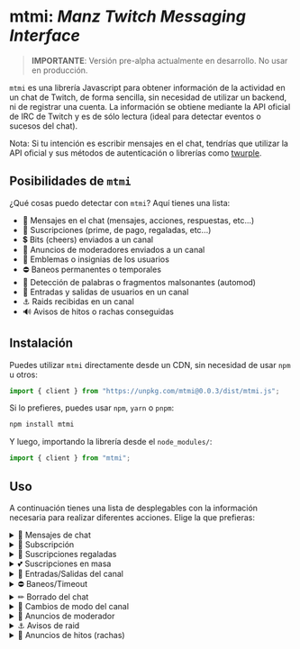 # mtmi: *Manz Twitch Messaging Interface*

> **IMPORTANTE**: Versión pre-alpha actualmente en desarrollo. No usar en producción.

`mtmi` es una librería Javascript para obtener información de la actividad en un chat de Twitch, de forma sencilla, sin necesidad de utilizar un backend, ni de registrar una cuenta. La información se obtiene mediante la API oficial de IRC de Twitch y es de sólo lectura (ideal para detectar eventos o sucesos del chat).

Nota: Si tu intención es escribir mensajes en el chat, tendrías que utilizar la API oficial y sus métodos de autenticación o librerías como [twurple](https://twurple.js.org/).

## Posibilidades de `mtmi`

¿Qué cosas puedo detectar con `mtmi`? Aquí tienes una lista:

- 💬 Mensajes en el chat (mensajes, acciones, respuestas, etc...)
- 💸 Suscripciones (prime, de pago, regaladas, etc...)
- 💲 Bits (cheers) enviados a un canal
- 📢 Anuncios de moderadores enviados a un canal
- 🥇 Emblemas o insignias de los usuarios
- ⛔ Baneos permanentes o temporales
- 🚫 Detección de palabras o fragmentos malsonantes (automod)
- 🔁 Entradas y salidas de usuarios en un canal
- ⚓ Raids recibidas en un canal
- 🔊 Avisos de hitos o rachas conseguidas

## Instalación

Puedes utilizar `mtmi` directamente desde un CDN, sin necesidad de usar `npm` u otros:

```js
import { client } from "https://unpkg.com/mtmi@0.0.3/dist/mtmi.js";
```

Si lo prefieres, puedes usar `npm`, `yarn` o `pnpm`:

```bash
npm install mtmi
```

Y luego, importando la librería desde el `node_modules/`:

```js
import { client } from "mtmi";
```

## Uso

A continuación tienes una lista de desplegables con la información necesaria para realizar diferentes acciones. Elige la que prefieras:

<details>
<summary>💬 Mensajes de chat</summary>
<div>

```js
import { client } from "https://unpkg.com/mtmi@0.0.3/dist/mtmi.js";

client.connect({ channels: ["manzdev"] });

client.on("message", ({ username, channel, message }) => {
  console.log(`${channel} [${username}]: ${message}`);
});
```

| Parámetro | Descripción |
|-|-|
| `type`     | Tipo de evento. En este caso, `message`. |
| `username` | Nombre del usuario (nombre interno) |
| `channel`  | Canal donde se envió el mensaje. |
| `message`  | Mensaje enviado (sólo texto). |
| `badges` ➕ | Lista de badges mostrados por el usuario. |
| `userInfo` ➕ | Información del usuario. |
| `messageInfo` ➕ | Información del mensaje. |
| `replyInfo` ➕ | Información de la respuesta (si es una respuesta). |
| `bitsInfo` ➕ | Información de los bits enviados (si fueron enviados). |
| `raw` | Mensaje sin procesar de Twitch. |

<details>
<summary>Badges del usuario: <code>badges</code></summary>
<div>

| Parámetro | Descripción |
|-|-|
| `name` | Nombre del badge. |
| `value` | Valor del badge. |
| `image` | URL de Imagen del badge. |
| `description` | Descripción del badge. |
| `fullMonths` | Número completo de meses. |
| `founderNumber` | Número de fundador. |
| `predictionInfo` | Información sobre la predicción del usuario. |

</div>
</details>

<details>
<summary>Información del usuario: <code>userInfo</code></summary>
<div>

| Parámetro | Descripción |
|-|-|
| `username` | Nombre del usuario. |
| `displayName` | Nombre mostrado por el usuario. |
| `color` | Color del nombre del usuario. |
| `isVip` | Si el usuario es VIP. |
| `isMod` | Si el usuario es moderador. |
| `isSub` | Si el usuario es suscriptor. |
| `isTurbo` | Si el usuario tiene turbo. |
| `isPrime` | Si el usuario tiene Prime. |
| `isBot` | Si el usuario es un bot conocido. |

</div>
</details>

<details>
<summary>Información del mensaje: <code>messageInfo</code></summary>
<div>

| Parámetro | Descripción |
|-|-|
| `isFirstMessage` | Si es el primer mensaje del usuario en el canal. |
| `isReturningChatter` | Si el usuario ha regresado al canal. |
| `isEmoteOnly` | Si el mensaje solo contiene emotes. |
| `isHighlightedMessage` | Si se trata de un mensaje destacado canjeado por el usuario. |
| `isGigantifiedEmoteMessage` | Si el mensaje ha sido canjeado para «gigantificar» un emote (bits). |
| `isAnimatedMessage` | Si el mensaje ha sido canjeado para ser un mensaje animado (bits). |
| `flagsInfo` | Información sobre los flags (automod) del mensaje. |
| `roomId` | ID del canal. |
| `userId` | ID del usuario. |
| `tmi` | Información de TMI. |
| `msgId` | ID del mensaje. |
| `message` | Mensaje procesado (sanitizado) para mostrar emotes. Devuelve un elemento `<span>`. |
| `rawMessage` | Mensaje sin procesar. |

</div>
</details>

<details>
<summary>Mensajes de respuesta: <code>replyInfo</code></summary>
<div>

| Parámetro | Descripción |
|-|-|
| `type` | Tipo de evento: `reply` en este caso. |
| `userLogin` | Nombre del usuario original. |
| `parentUserLogin` | Nombre del usuario original. |
| `msgBody` | Mensaje original al que se le responde. |
| `userId` | ID del usuario original. |
| `parentMsgId` | ID del mensaje original. |
| `msgId` | ID del mensaje de respuesta. |

</div>
</details>

<details>
<summary>Información de bits: <code>bitsInfo</code></summary>
<div>

| Parámetro | Descripción |
|-|-|
| `bits` | Número de bits (cheers) enviados en el mensaje. |

</div>
</details>

<details>
<summary>Información de flags: <code>flagsInfo</code></summary>
<div>

| Parámetro | Descripción |
|-|-|
| `messageFragment` | Fragmento del mensaje marcado por el automod. |
| `scoreList`       | Lista de flags alcanzados por el fragmento de mensaje. |

Los `scoreList` tienen un campo `level` (numérico) y un campo `flag` que puede ser:

| Flag | Descripción |
|-|-|
| `I` | ISCORE: Identity language (raza, religión, género, orientación, discapacidad, hate...) |
| `S` | SSCORE: Sexually explicit language (palabras de tipo sexual, partes íntimas...) |
| `A` | ASCORE: Aggressive language (hostilidad, bullying...) |
| `P` | PSCORE: Profanity (lenguaje vulgar, útil para mantener un chat family-friendly) |

</div>
</details>

---

</div>
</details>

<details>
<summary>💸 Subscripción</summary>
<div>

```js
import { client } from "https://unpkg.com/mtmi@0.0.3/dist/mtmi.js";

client.connect({ channels: ["manzdev"] });

client.on("resub", ({ channel, message, subInfo }) => {
  const { cumulativeMonths } = subInfo;
  console.log(`${channel} [${username}] se ha vuelto a suscribir. Lleva ${cumulativeMonths} mes(es).`);
});
```

| Parámetro | Descripción |
|-|-|
| `type` | Tipo de subscripción. primera suscripción: `sub`, renovación de suscripción: `resub` |
| `channel` | Canal al que se subscribió. |
| `message` | Mensaje enviado en la suscripción. |
| `messageInfo` | Información sobre el mensaje de la suscripción. |
| `subInfo` | Información sobre la suscripción. |
| `raw` | Mensaje sin procesar. |

<details>
<summary>Información de suscripción: <code>subInfo</code></summary>
<div>

| Parámetro | Descripción |
|-|-|
| `cumulativeMonths` | Cantidad total de meses de suscripción acumulados. |
| `months` | Mes actual. `0` si es `sub`. ⛔ **DEPRECATED** |
| `multimonthDuration` | El usuario se ha suscrito varios meses por adelantado. Por defecto, `1`. |
| `multimonthTenure` |  |
| `shouldShareStreak` | Indica si el usuario ha compartido su racha. |
| `streakMonths` | Racha de meses consecutivos. |
| `subPlan` | Información del plan de suscripción |
| `systemMsg` | Mensaje del sistema. |
| `wasGifted` | Indica si la suscripción fue regalada. |

</div>
</details>

<details>
<summary>Información del plan: <code>subPlan</code></summary>
<div>

| Parámetro | Descripción |
|-|-|
| `isPrime` | Indica si es una suscripción Prime. |
| `isTier1` | Indica si es una suscripción Tier 1. |
| `isTier2` | Indica si es una suscripción Tier 2. |
| `isTier3` | Indica si es una suscripción Tier 3. |
| `plan`    | Número de identificación del plan. Personalizable en Twitch. |
| `planName` | Nombre del plan. Personalizable en Twitch. |

</div>
</details>

---

</div>
</details>

<details>
<summary>💖 Suscripciones regaladas</summary>

<div>

| Parámetro | Descripción |
|-|-|
| `isAnonymous` | Indica si es una suscripción anónima. |
| `giftMonths` | Número de meses regalados (Sólo en `subgift` y `anonsubgift`) |
| `months` | Número de meses acumulados. |
| `originId` | ID de la suscripción regalada. |
| `gifterUserName` | Nombre de usuario del que regala la sub. |
| `gifterDisplayName` | Nombre de usuario para mostrar del que regala la sub. |
| `recipientUserName` | Nombre de usuario del que recibe la sub. |
| `recipientDisplayName` | Nombre de usuario para mostrar del que recibe la sub. |
| `recipientId` | ID del usuario que recibe la sub. |
| `senderCount` | Total acumulado de suscripciones regaladas por este usuario. |
| `subPlan` | Información del plan de la sub. |
| `systemMsg` | Mensaje del sistema. |
| `funString` | |
| `goalInfo` | Información del objetivo del streamer. |

<details>
<summary>Tipos de eventos: <code>type</code></summary>
<div>

| Tipo de evento | Descripción |
|-|-|
| `subgift` | Un usuario ha regalado una suscripción. |
| `submysterygift` | Un usuario ha regalado una suscripción aleatoria. |
| `standardpayforward` | |
| `communitypayforward` | |
| `primepaidupgrade` | Un usuario ha renovado su suscripción de prime a una de pago. |
| `giftpaidupgrade` | Un usuario ha renovado su suscripción regalada a una de pago. |

</div>
</details>

---

</div>
</details>

<details>
<summary>💕 Suscripciones en masa</summary>

<div>

Los regalos de suscripción masiva pueden ser con eventos `submysterygift`.

| Parámetro | Descripción |
|-|-|
| `isAnonymous` | Indica si es una suscripción anónima. |
| `massGiftCount` | Número de subs regaladas (En `submysterygift`) |
| `senderCount` | Total acumulado de suscripciones regaladas por este usuario. |
| `originId` | ID del regalo de suscripciones. |
| `senderUsername` | Usuario que envía el regalo. |
| `subPlan` | Información del plan de la sub. |
| `systemMsg` | Mensaje del sistema. |

---

</div>
</details>

<details>
<summary>🔁 Entradas/Salidas del canal</summary>

<div>

| Parámetro | Descripción |
|-|-|
| `type` | Tipo de evento. Si el usuario está llegando, `join`. Si se ha ido, `part`. |
| `username` | Nombre del usuario. |
| `channel` | Canal donde ha ocurrido el evento. |
| `raw` | Mensaje sin procesar. |

> Nota: Los eventos de entrada y salida del canal sólo las emite Twitch en canales con menos de 1000 espectadores. No se emiten en tiempo real, sino cada 4-5 minutos.

---

</div>
</details>

<details>
<summary>⛔ Baneos/Timeout</summary>

<div>

| Parámetro | Descripción |
|-|-|
| `type` | Tipo de evento. Si es un permaban, `ban`. Si es un ban temporal, `timeout`. |
| `banDuration` | Tiempo del ban temporal. Sólo en los `timeout`. |
| `username` | Nombre del usuario baneado. |
| `channel` | Canal donde ha ocurrido el baneo. |
| `roomId` | ID del canal. |
| `targetUserId` | ID del usuario baneado. |
| `tmi` | Timestamp del momento en el que ocurre el evento. |
| `raw` | Mensaje sin procesar |

---

</div>
</details>

<details>
<summary>✏ Borrado del chat</summary>

<div>

Un moderador ha borrado el chat.

| Parámetro | Descripción |
|-|-|
| `type` | Tipo de evento: `clearchat`. |
| `roomId` | ID del canal. |
| `tmi` | Timestamp del momento en el que ocurre el evento. |
| `raw` | Mensaje sin procesar. |

---

</div>
</details>

<details>
<summary>🚦 Cambios de modo del canal</summary>

<div>
  * Pendiente de documentar *

  ---
</div>
</details>

<details>
<summary>📢 Anuncios de moderador</summary>

<div>
  * Pendiente de documentar *

  ---
</div>
</details>

<details>
<summary>⚓ Avisos de raid</summary>

<div>
  * Pendiente de documentar *

  ---
</div>
</details>

<details>
<summary>📢 Anuncios de hitos (rachas)</summary>

<div>
  * Pendiente de documentar *

  ---
</div>
</details>
